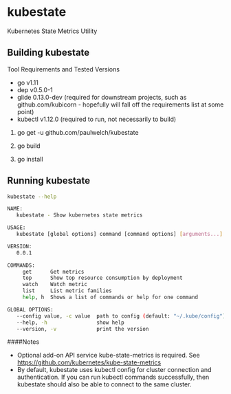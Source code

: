# kubestate

Kubernetes State Metrics Utility

## Building kubestate

Tool Requirements and Tested Versions
* go v1.11
* dep v0.5.0-1
* glide 0.13.0-dev (required for downstream projects, such as github.com/kubicorn - hopefully will fall off the requirements list at some point)
* kubectl v1.12.0 (required to run, not necessarily to build)

1. go get -u github.com/paulwelch/kubestate

2. go build

3. go install

## Running kubestate

```bash
kubestate --help

NAME:
   kubestate - Show kubernetes state metrics

USAGE:
   kubestate [global options] command [command options] [arguments...]

VERSION:
   0.0.1

COMMANDS:
     get      Get metrics
     top      Show top resource consumption by deployment
     watch    Watch metric
     list     List metric families
     help, h  Shows a list of commands or help for one command

GLOBAL OPTIONS:
   --config value, -c value  path to config (default: "~/.kube/config")
   --help, -h                show help
   --version, -v             print the version
```

####Notes
* Optional add-on API service kube-state-metrics is required.  See https://github.com/kubernetes/kube-state-metrics 
* By default, kubestate uses kubectl config for cluster connection and authentication. If you can run kubectl commands successfully, then kubestate should also be able to connect to the same cluster.

